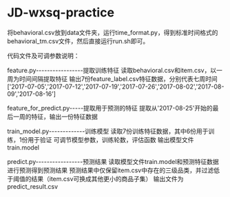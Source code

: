 # JD-wxsq-practice
将behavioral.csv放到data文件夹，运行time_format.py，得到标准时间格式的behavioral_tm.csv文件，然后直接运行run.sh即可。


代码文件及可调参数说明：

feature.py-----------------提取训练特征
读取behavioral.csv和item.csv，以一周为时间间隔提取特征
输出7份feature_label.csv特征数据，分别代表七周时间['2017-07-05','2017-07-12','2017-07-19','2017-07-26','2017-08-02','2017-08-09','2017-08-16']


feature_for_predict.py-----提取用于预测的特征
提取从'2017-08-25'开始的最后一周的特征，输出一份特征数据

train_model.py-------------训练模型
读取7份训练特征数据，其中6份用于训练，1份用于验证
可调节模型参数，训练轮数，评估函数
输出模型文件train.model

predict.py-----------------预测结果
读取模型文件train.model和预测特征数据进行预测得到预测结果
预测结果中仅保留item.csv中存在的三级品类，并过滤低于阈值的结果（item.csv可换成其他更小的商品子集）
输出文件为predict_result.csv
